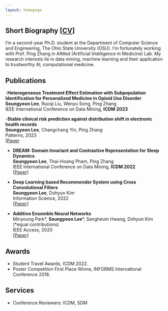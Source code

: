 ```yaml
---
layout: homepage
---
```



## Short Biography [[CV](https://yeon-lab.github.io/CV.pdf)]
I’m a second-year Ph.D. student at the Department of Computer Science and Engineering, The Ohio State University (OSU). I’m fortunately working with Prof. Ping Zhang in AIMed (Artificial Intelligence in Medicine) Lab. My research interests lie in data mining, machine learning and their application to trustworthy AI, computational medicine.


## Publications
-**Heterogeneous Treatment Effect Estimation with Subpopulation Identification for Personalized Medicine in Opioid Use Disorder**
  <br>
   **Seungyeon Lee**, Ruoqi Liu, Wenyu Song, Ping Zhang
  <br>
  IEEE International Conference on Data Mining, **ICDM 2023**
  
-**Stable clinical risk prediction against distribution shift in electronic health records**
  <br>
   **Seungyeon Lee**, Changchang Yin, Ping Zhang
  <br>
  Patterns, 2023
  <br>
   [[Paper](https://www.sciencedirect.com/science/article/pii/S2666389923001976?via%3Dihub)

- **DREAM: Domain Invariant and Contrastive Representation for Sleep Dynamics**
  <br>
   **Seungyeon Lee**, Thai-Hoang Pham, Ping Zhang
  <br>
  IEEE International Conference on Data Mining, **ICDM 2022**
  <br>
  [[Paper](https://ieeexplore.ieee.org/stamp/stamp.jsp?tp=&arnumber=10027713)] 
  
- **Deep Learning based Recommender System using Cross Convolutional Filters**
  <br>
   **Seungyeon Lee**, Dohyun Kim
  <br>
  Information Science, 2022
  <br>
  [[Paper](https://reader.elsevier.com/reader/sd/pii/S0020025522000561?token=C2700B4545A70B92A5449315478DC5F3DA43569C2F6E99DEA25F9A0308E099644273BDBDCC0D711D2EE5305F7F4B037E&originRegion=us-east-1&originCreation=20221121005726)] 

- **Additive Ensemble Neural Networks**
  <br>
  Minyoung Park\*, **Seungyeon Lee**\*, Sangheum Hwang, Dohyun Kim (\*equal contributions)
  <br>
  IEEE Access, 2020
  <br>
  [[Paper](https://ieeexplore.ieee.org/stamp/stamp.jsp?tp=&arnumber=9121218)]

  
## Awards

- Student Travel Awards, ICDM 2022.
- Poster Competition First Place Winne, INFORMS International Conference 2018. 

## Services

- Conference Reviewers: ICDM, SDM
